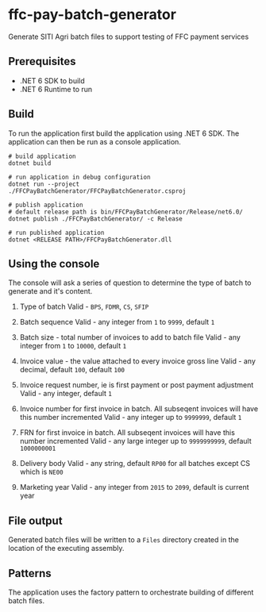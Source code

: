 # ffc-pay-batch-generator
Generate SITI Agri batch files to support testing of FFC payment services

## Prerequisites
- .NET 6 SDK to build
- .NET 6 Runtime to run

## Build
To run the application first build the application using .NET 6 SDK.
The application can then be run as a console application.

```
# build application
dotnet build

# run application in debug configuration
dotnet run --project ./FFCPayBatchGenerator/FFCPayBatchGenerator.csproj

# publish application
# default release path is bin/FFCPayBatchGenerator/Release/net6.0/
dotnet publish ./FFCPayBatchGenerator/ -c Release

# run published application
dotnet <RELEASE PATH>/FFCPayBatchGenerator.dll
```
## Using the console
The console will ask a series of question to determine the type of batch to generate and it's content.

1. Type of batch 
   Valid - `BPS`, `FDMR`, `CS`, `SFIP`

2. Batch sequence
   Valid - any integer from `1` to `9999`, default `1`

3. Batch size - total number of invoices to add to batch file
   Valid - any integer from `1` to `10000`, default `1`

4. Invoice value - the value attached to every invoice gross line
   Valid - any decimal, default `100`, default `100`

5. Invoice request number, ie is first payment or post payment adjustment
   Valid - any integer, default `1`

6. Invoice number for first invoice in batch.  All subseqent invoices will have this number incremented
   Valid - any integer up to `9999999`, default `1`

7. FRN for first invoice in batch.  All subseqent invoices will have this number incremented
   Valid - any large integer up to `9999999999`, default `1000000001`

8. Delivery body
   Valid - any string, default `RP00` for all batches except CS which is `NE00`

9. Marketing year
   Valid - any integer from `2015` to `2099`, default is current year

## File output
Generated batch files will be written to a `Files` directory created in the location of the executing assembly.  

## Patterns
The application uses the factory pattern to orchestrate building of different batch files.
